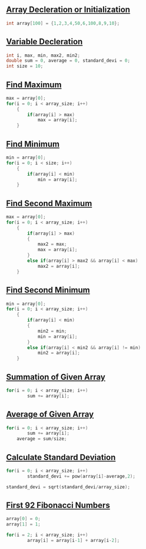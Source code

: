 ## [Array Decleration or Initialization](../lab3/1.c)
```c
int array[100] = {1,2,3,4,50,6,100,8,9,10};
```
## [Variable Decleration](../lab3/7.c)
```c
int i, max, min, max2, min2;
double sum = 0, average = 0, standard_devi = 0;
int size = 10;
```

## [Find Maximum](../lab3/1.c)
```c
max = array[0];
for(i = 0; i < array_size; i++)
    {
        if(array[i] > max)
            max = array[i];
    }
```

## [Find Minimum](../lab3/2.c)
```c
min = array[0];
for(i = 0; i < size; i++)
    {
        if(array[i] < min)
            min = array[i];
    }
```

## [Find Second Maximum](../lab3/3.c)
```c
max = array[0];
for(i = 0; i < array_size; i++)
    {
        if(array[i] > max)
        {
            max2 = max;
            max = array[i];
        }
        else if(array[i] > max2 && array[i] < max)
            max2 = array[i];
    }
```

## [Find Second Minimum](../lab3/4.c)
```c
min = array[0];
for(i = 0; i < array_size; i++)
    {
        if(array[i] < min)
        {
            min2 = min;
            min = array[i];
        }
        else if(array[i] < min2 && array[i] != min)
            min2 = array[i];
    }
```

## [Summation of Given Array](../lab3/5.c)
```c
for(i = 0; i < array_size; i++)
        sum += array[i];
```

## [Average of Given Array](../lab3/6.c)
```c
for(i = 0; i < array_size; i++)
        sum += array[i];
    average = sum/size;
```

## [Calculate Standard Deviation](../lab3/7.c)
```c
for(i = 0; i < array_size; i++)
        standard_devi += pow(array[i]-average,2);

standard_devi = sqrt(standard_devi/array_size);
```

## [First 92 Fibonacci Numbers](../lab3/8.c)
```c
array[0] = 0;
array[1] = 1;

for(i = 2; i < array_size; i++)
        array[i] = array[i-1] + array[i-2];
```
